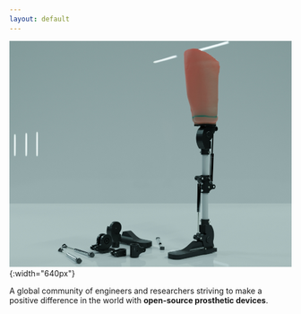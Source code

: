 ```yaml
---
layout: default
---
```

![alt](assets/img/hbmi.jpg){:width="640px"}

A global community of engineers and researchers striving to make a positive difference 
in the world with **open-source prosthetic devices**.